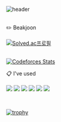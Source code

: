<!--
**scc9811/scc9811** is a ✨ _special_ ✨ repository because its `README.md` (this file) appears on your GitHub profile.

Here are some ideas to get you started:

- 🔭 I’m currently working on ...
- 🌱 I’m currently learning ...
- 👯 I’m looking to collaborate on ...
- 🤔 I’m looking for help with ...
- 💬 Ask me about ...
- 📫 How to reach me: ...
- 😄 Pronouns: ...
- ⚡ Fun fact: ...
-->

<!-- ![header](https://capsule-render.vercel.app/api?type=Rect&color=0:fff1eb,100:ace0f9&text=scc9811&fontColor=ffffff) -->
![header](https://capsule-render.vercel.app/api?type=Rect&color=0:fed6e3,100:a8edea&text=scc9811&fontColor=ffffff)
<br><br>

:pencil2: Beakjoon<br><br>
[![Solved.ac프로필](http://mazassumnida.wtf/api/v2/generate_badge?boj=scc9811)](https://solved.ac/scc9811)<br><br>

[![Codeforces Stats](https://codeforces-readme-stats.vercel.app/api/card?username=Jeon9811)](https://codeforces.com/profile/redheadphone)

:clipboard: I've used
<br><br>
<img src="https://img.shields.io/badge/JAVA-007396?style=for-the-badge&logo=Java&logoColor=white">
<img src="https://img.shields.io/badge/Spring-6DB33F?style=for-the-badge&logo=Spring&logoColor=white">
<img src="https://img.shields.io/badge/aws-232F3E?style=for-the-badge&logo=amazonaws&logoColor=white">
<img src="https://img.shields.io/badge/mariadb-003545?style=for-the-badge&logo=mariadb&logoColor=white">
<img src="https://img.shields.io/badge/mysql-4479A1?style=for-the-badge&logo=mysql&logoColor=white">
<img src="https://img.shields.io/badge/github-181717?style=for-the-badge&logo=github&logoColor=white">


<br>




[![trophy](https://github-profile-trophy.vercel.app/?username=ryo-ma&theme=onedark)](https://github.com/ryo-ma/github-profile-trophy)
